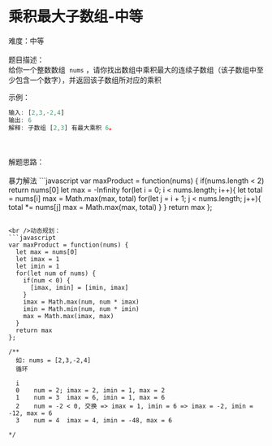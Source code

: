 # 乘积最大子数组-中等

难度：中等<br />
<br />题目描述：<br />给你一个整数数组  `nums` ，请你找出数组中乘积最大的连续子数组（该子数组中至少包含一个数字），并返回该子数组所对应的乘积

示例：

```javascript
输入: [2,3,-2,4]
输出: 6
解释: 子数组 [2,3] 有最大乘积 6。
```

<br />
<br />解题思路：<br />
<br />暴力解法
```javascript
var maxProduct = function(nums) {
  if(nums.length < 2) return nums[0]
  let max = -Infinity
  for(let i = 0; i < nums.length; i++){
    let total = nums[i]
    max = Math.max(max, total)
    for(let j = i + 1; j < nums.length; j++){
      total *= nums[j]
      max = Math.max(max, total)
    }
  }
  return max
};

````

<br />动态规划：
```javascript
var maxProduct = function(nums) {
  let max = nums[0]
  let imax = 1
  let imin = 1
  for(let num of nums) {
    if(num < 0) {
      [imax, imin] = [imin, imax]
    }
    imax = Math.max(num, num * imax)
    imin = Math.min(num, num * imin)
    max = Math.max(imax, max)
  }
  return max
};

/**
  如: nums = [2,3,-2,4]
  循环

  i
  0    num = 2; imax = 2, imin = 1, max = 2
  1    num = 3  imax = 6, imin = 1, max = 6
  2    num = -2 < 0, 交换 => imax = 1, imin = 6 => imax = -2, imin = -12, max = 6
  3    num = 4  imax = 4, imin = -48, max = 6

*/
````
